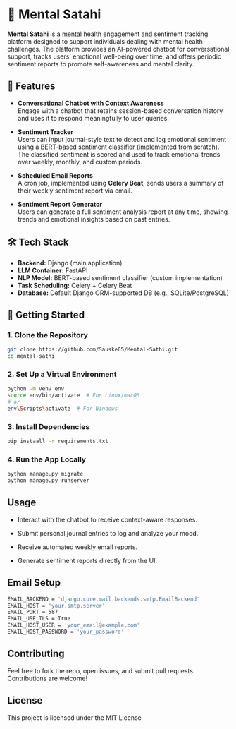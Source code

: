 # 🧠 Mental Satahi

**Mental Satahi** is a mental health engagement and sentiment tracking platform designed to support individuals dealing with mental health challenges. The platform provides an AI-powered chatbot for conversational support, tracks users' emotional well-being over time, and offers periodic sentiment reports to promote self-awareness and mental clarity.

## 🌟 Features

- **Conversational Chatbot with Context Awareness**  
  Engage with a chatbot that retains session-based conversation history and uses it to respond meaningfully to user queries.

- **Sentiment Tracker**  
  Users can input journal-style text to detect and log emotional sentiment using a BERT-based sentiment classifier (implemented from scratch).  
  The classified sentiment is scored and used to track emotional trends over weekly, monthly, and custom periods.

- **Scheduled Email Reports**  
  A cron job, implemented using **Celery Beat**, sends users a summary of their weekly sentiment report via email.

- **Sentiment Report Generator**  
  Users can generate a full sentiment analysis report at any time, showing trends and emotional insights based on past entries.

## 🛠️ Tech Stack

- **Backend:** Django (main application)
- **LLM Container:** FastAPI
- **NLP Model:** BERT-based sentiment classifier (custom implementation)
- **Task Scheduling:** Celery + Celery Beat
- **Database:** Default Django ORM-supported DB (e.g., SQLite/PostgreSQL)

## 🚀 Getting Started

### 1. Clone the Repository
```bash
git clone https://github.com/Sauske05/Mental-Sathi.git
cd mental-sathi
```

### 2. Set Up a Virtual Environment
```bash
python -m venv env
source env/bin/activate  # For Linux/macOS
# or
env\Scripts\activate  # For Windows
```
### 3. Install Dependencies
```bash
pip instaall -r requirements.txt
```

### 4. Run the App Locally
```bash
python manage.py migrate
python manage.py runserver
```
## Usage
- Interact with the chatbot to receive context-aware responses.

- Submit personal journal entries to log and analyze your mood.

- Receive automated weekly email reports.

- Generate sentiment reports directly from the UI.

## Email Setup
```bash
EMAIL_BACKEND = 'django.core.mail.backends.smtp.EmailBackend'
EMAIL_HOST = 'your.smtp.server'
EMAIL_PORT = 587
EMAIL_USE_TLS = True
EMAIL_HOST_USER = 'your_email@example.com'
EMAIL_HOST_PASSWORD = 'your_password'
```
## Contributing
Feel free to fork the repo, open issues, and submit pull requests. Contributions are welcome!

## License
This project is licensed under the MIT License
